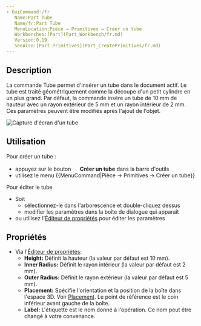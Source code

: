 ```yaml
---
- GuiCommand:/fr
   Name:Part Tube
   Name/fr:Part Tube
   MenuLocation:Pièce → Primitives → Créer un tube
   Workbenches:[Part](Part_Workbench/fr.md)
   Version:0.19
   SeeAlso:[Part Primitives](Part_CreatePrimitives/fr.md)
---
```



</div>

## Description

La commande Tube permet d\'insérer un tube dans le document actif. Le tube est traité géométriquement comme la découpe d\'un petit cylindre en un plus grand. Par défaut, la commande insère un tube de 10 mm de hauteur avec un rayon extérieur de 5 mm et un rayon intérieur de 2 mm. Ces paramètres peuvent être modifiés après l\'ajout de l\'objet.

![Capture d\'écran d\'un tube](images/Part_Tube-screenshot.png )

## Utilisation

Pour créer un tube :

-   appuyez sur le bouton **<img src="images/Part_Tube.svg" width=16px> Créer un tube** dans la barre d\'outils
-   utilisez le menu {{MenuCommand|Pièce → Primitives → Créer un tube}}

Pour éditer le tube

-   Soit
    -   sélectionnez-le dans l\'arborescence et double-cliquez dessus
    -   modifier les paramètres dans la boîte de dialogue qui apparaît
-   ou utilisez l\'[Éditeur de propriétés](Property_editor/fr.md) pour éditer les paramètres

## Propriétés

-   Via l\'[Éditeur de propriétés](Property_editor/fr.md):
    -   **Height:** Définit la hauteur (la valeur par défaut est 10 mm).
    -   **Inner Radius:** Définit le rayon intérieur (la valeur par défaut est 2 mm).
    -   **Outer Radius:** Définit le rayon extérieur (la valeur par défaut est 5 mm).
    -   **Placement:** Spécifie l\'orientation et la position de la boîte dans l\'espace 3D. Voir [Placement](Placement/fr.md). Le point de référence est le coin inférieur avant gauche de la boîte.
    -   **Label:** L\'étiquette est le nom donné à l\'opération. Ce nom peut être changé à votre convenance.


<div class="mw-translate-fuzzy">





</div>


 
